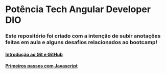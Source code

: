# Potência Tech Angular Developer DIO

### Este repositório foi criado com a intenção de subir anotações feitas em aula e alguns desafios relacionados ao bootcamp!

#### [Introdução ao Git e GitHub](https://github.com/TmFioravanti/Desafio-git-github-dio/tree/4767df8c8bb920492153c809afdf405e5beed9ad/Introdu%C3%A7%C3%A3o%20Git%20e%20GitHub)
#### [Primeiros passos com Javascript](https://github.com/TmFioravanti/Desafio-git-github-dio/tree/main/Javascript)
